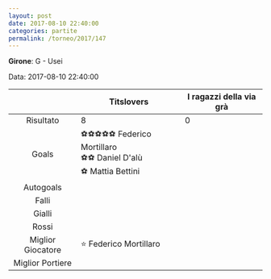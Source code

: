 ```yaml
---
layout: post
date: 2017-08-10 22:40:00
categories: partite
permalink: /torneo/2017/147
---
```

**Girone**: G - Usei

Data: 2017-08-10 22:40:00

| | Titslovers | I ragazzi della via grà |
|:-----:|-----|-----|
Risultato|8|0
Goals|⚽⚽⚽⚽⚽ Federico Mortillaro<br/>⚽⚽ Daniel D'alù <br/>⚽ Mattia Bettini|
Autogoals||
Falli||
Gialli||
Rossi||
Miglior Giocatore|⭐ Federico Mortillaro<br/>|
Miglior Portiere||